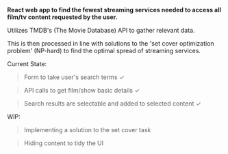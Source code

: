 **React web app to find the fewest streaming services needed to access all film/tv content requested by the user.**

Utilizes TMDB's (The Movie Database) API to gather relevant data.

This is then processed in line with solutions to the 'set cover optimization problem' (NP-hard) to find the optimal spread of streaming services.

Current State: 

> Form to take user's search terms ✓

> API calls to get film/show basic details ✓

> Search results are selectable and added to selected content ✓

WIP:

> Implementing a solution to the set cover task

> Hiding content to tidy the UI
